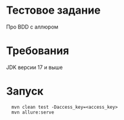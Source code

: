 # Тестовое задание

Про BDD с аллюром

# Требования

JDK версии 17 и выше

# Запуск

```
  mvn clean test -Daccess_key=<access_key>
  mvn allure:serve
 ```

